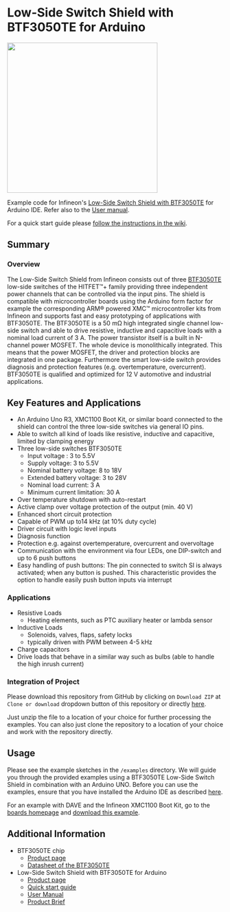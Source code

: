 # Low-Side Switch Shield with BTF3050TE for Arduino

<img src="https://github.com/Infineon/Assets/blob/master/Pictures/BTF3050TE_Low-Side_Switch_Shield_top-view_plain.jpg" width=350>

Example code for Infineon's [Low-Side Switch Shield with BTF3050TE](https://www.infineon.com/cms/en/product/evaluation-boards/shield_btf3050te/) for Arduino IDE. Refer also to the [User manual](https://www.infineon.com/dgdl/Infineon-Low_Side_Switch_Shield_with_BTF3050TE_for_Arduino_Users_Manual-UM-v01_00-EN.pdf?fileId=5546d46256fb43b301572836a14c4c36).


For a quick start guide please [follow the instructions in the wiki](https://github.com/Infineon/low-side-switch-shield-btf3050te/wiki#getting-started).

## Summary

### Overview

The Low-Side Switch Shield from Infineon consists out of three [BTF3050TE](https://www.infineon.com/cms/en/product/power/smart-low-side-high-side-switches/low-side-switches/hitfet-plus-12v/btf3050te/?redirId=131743) low-side switches of the HITFET™+ family providing three independent power channels that can be controlled via the input pins. The shield is compatible with microcontroller boards using the Arduino form factor for example the corresponding ARM® powered XMC™ microcontroller kits from Infineon and supports fast and easy prototyping of applications with BTF3050TE. The BTF3050TE is a 50 mΩ high integrated single channel low-side switch and able to drive resistive, inductive and capacitive loads with a nominal load current of 3 A. The power transistor itself is a built in N-channel power MOSFET. The whole device is monolithically integrated. This means that the power MOSFET, the driver and protection blocks are integrated in one package. Furthermore the smart low-side switch provides diagnosis and protection features (e.g. overtemperature, overcurrent). BTF3050TE is qualified and optimized for 12 V automotive and industrial applications.

## Key Features and Applications

* An Arduino Uno R3, XMC1100 Boot Kit, or similar board connected to the shield can control the three low-side switches via general IO pins.
* Able to switch all kind of loads like resistive, inductive and capacitive, limited by clamping energy
* Three low-side switches BTF3050TE
  * Input voltage : 3 to 5.5V
  * Supply voltage: 3 to 5.5V
  * Nominal battery voltage: 8 to 18V
  * Extended battery voltage: 3 to 28V
  * Nominal load current: 3 A
  * Minimum current limitation: 30 A
* Over temperature shutdown with auto-restart
* Active clamp over voltage protection of the output (min. 40 V)
* Enhanced short circuit protection
* Capable of PWM up to14 kHz (at 10% duty cycle)
* Driver circuit with logic level inputs
* Diagnosis function
* Protection e.g. against overtemperature, overcurrent and overvoltage
* Communication with the environment via four LEDs, one DIP-switch and up to 6 push buttons
* Easy handling of push buttons: The pin connected to switch SI is always activated; when any button is pushed. This characteristic provides the option to handle easily push button inputs via interrupt

### Applications

* Resistive Loads
  * Heating elements, such as PTC auxiliary heater or lambda sensor
* Inductive Loads
  * Solenoids, valves, flaps, safety locks
  * typically driven with PWM between 4-5 kHz
* Charge capacitors
* Drive loads that behave in a similar way such as bulbs (able to handle the high inrush current)

### Integration of Project

Please download this repository from GitHub by clicking on `Download ZIP` at `Clone or download` dropdown button of this repository or directly [here](https://github.com/Infineon/low-side-switch-shield-btf3050te/archive/refs/heads/master.zip).

Just unzip the file to a location of your choice for further processing the examples.
You can also just clone the repository to a location of your choice and work with the repository directly.

## Usage

Please see the example sketches in the `/examples` directory.
We will guide you through the provided examples using a BTF3050TE Low-Side Switch Shield in combination with an Arduino UNO.
Before you can use the examples, ensure that you have installed the Arduino IDE as described [here](https://www.arduino.cc/en/Guide).

For an example with DAVE and the Infineon XMC1100 Boot Kit, go to the [boards homepage](https://www.infineon.com/cms/en/product/evaluation-boards/shield_btf3050te/) and [download this example](https://www.infineon.com/dgdl/Infineon-Low_Side_Switch_Shield_Dave_Example_Software-SW-v01_00-EN.zip?fileId=5546d46256fb43b30157480aec6f1ab7&da=t).

## Additional Information

* BTF3050TE chip
  * [Product page](https://www.infineon.com/cms/en/product/power/smart-low-side-high-side-switches/low-side-switches/hitfet-plus-12v/btf3050te/?redirId=131743)
  * [Datasheet of the BTF3050TE](https://www.infineon.com/dgdl/Infineon-BTF3050TE-DS-v01_10-EN.pdf?fileId=5546d4625a888733015a892c37d7023f)
* Low-Side Switch Shield with BTF3050TE for Arduino
  * [Product page](https://www.infineon.com/cms/en/product/evaluation-boards/shield_btf3050te/)
  * [Quick start guide](https://www.infineon.com/dgdl/Infineon-HITFET_Low-Side_Shield_with_BTF3050TE_for_Arduino_A6_QSG_Webversion-GS-v01_00-EN.pdf?fileId=5546d46256fb43b30157283fa5d44c3e)
  * [User Manual](https://www.infineon.com/dgdl/Infineon-Low_Side_Switch_Shield_with_BTF3050TE_for_Arduino_Users_Manual-UM-v01_00-EN.pdf?fileId=5546d46256fb43b301572836a14c4c36)
  * [Product Brief](https://www.infineon.com/dgdl/Infineon-LowSide_Switch_Shield_BTF3050TE_for_Arduino-PB-v01_00-EN.pdf?fileId=5546d462580663ef01583e32636d17df)
